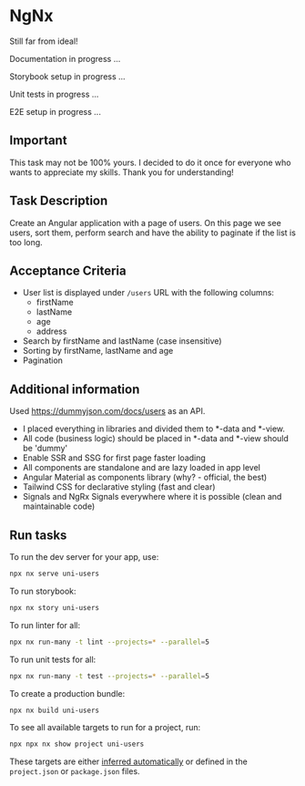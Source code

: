 # NgNx

Still far from ideal!

Documentation in progress ...

Storybook setup in progress ...

Unit tests in progress ...

E2E setup in progress ...

## Important

This task may not be 100% yours. I decided to do it once for everyone who wants to appreciate my skills. Thank you for understanding!

## Task Description

Create an Angular application with a page of users. On this page we see users, sort them, perform search and have the ability to paginate if the list is too long.

## Acceptance Criteria

- User list is displayed under `/users` URL with the following columns:
  - firstName
  - lastName
  - age
  - address
- Search by firstName and lastName (case insensitive)
- Sorting by firstName, lastName and age
- Pagination

## Additional information

Used https://dummyjson.com/docs/users as an API.

- I placed everything in libraries and divided them to *-data and *-view.
- All code (business logic) should be placed in *-data and *-view should be 'dummy'
- Enable SSR and SSG for first page faster loading
- All components are standalone and are lazy loaded in app level
- Angular Material as components library (why? - official, the best)
- Tailwind CSS for declarative styling (fast and clear)
- Signals and NgRx Signals everywhere where it is possible (clean and maintainable code)

## Run tasks

To run the dev server for your app, use:

```sh
npx nx serve uni-users
```

To run storybook:

```sh
npx nx story uni-users
```

To run linter for all:

```sh
npx nx run-many -t lint --projects=* --parallel=5
```

To run unit tests for all:

```sh
npx nx run-many -t test --projects=* --parallel=5
```

To create a production bundle:

```sh
npx nx build uni-users
```

To see all available targets to run for a project, run:

```sh
npx npx nx show project uni-users
```

These targets are either [inferred automatically](https://nx.dev/concepts/inferred-tasks?utm_source=nx_project&utm_medium=readme&utm_campaign=nx_projects) or defined in the `project.json` or `package.json` files.
